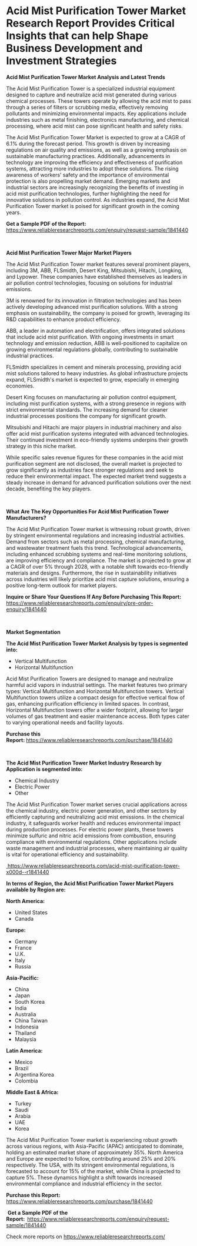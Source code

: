 <p><h1>Acid Mist Purification Tower Market Research Report Provides Critical Insights that can help Shape Business Development and Investment Strategies</h1></p><p><strong>Acid Mist Purification Tower Market Analysis and Latest Trends</strong></p>
<p><p>The Acid Mist Purification Tower is a specialized industrial equipment designed to capture and neutralize acid mist generated during various chemical processes. These towers operate by allowing the acid mist to pass through a series of filters or scrubbing media, effectively removing pollutants and minimizing environmental impacts. Key applications include industries such as metal finishing, electronics manufacturing, and chemical processing, where acid mist can pose significant health and safety risks.</p><p>The Acid Mist Purification Tower Market is expected to grow at a CAGR of 6.1% during the forecast period. This growth is driven by increasing regulations on air quality and emissions, as well as a growing emphasis on sustainable manufacturing practices. Additionally, advancements in technology are improving the efficiency and effectiveness of purification systems, attracting more industries to adopt these solutions. The rising awareness of workers’ safety and the importance of environmental protection is also propelling market demand. Emerging markets and industrial sectors are increasingly recognizing the benefits of investing in acid mist purification technologies, further highlighting the need for innovative solutions in pollution control. As industries expand, the Acid Mist Purification Tower market is poised for significant growth in the coming years.</p></p>
<p><strong>Get a Sample PDF of the Report:&nbsp;</strong> <a href="https://www.reliableresearchreports.com/enquiry/request-sample/1841440?utm_campaign=2788&utm_medium=2&utm_source=Github&utm_content=ia&utm_term=12042025&utm_id=acid-mist-purification-tower">https://www.reliableresearchreports.com/enquiry/request-sample/1841440</a></p>
<p>&nbsp;</p>
<p><strong>Acid Mist Purification Tower Major Market Players</strong></p>
<p><p>The Acid Mist Purification Tower market features several prominent players, including 3M, ABB, FLSmidth, Desert King, Mitsubishi, Hitachi, Longking, and Lypower. These companies have established themselves as leaders in air pollution control technologies, focusing on solutions for industrial emissions.</p><p>3M is renowned for its innovation in filtration technologies and has been actively developing advanced mist purification solutions. With a strong emphasis on sustainability, the company is poised for growth, leveraging its R&D capabilities to enhance product efficiency.</p><p>ABB, a leader in automation and electrification, offers integrated solutions that include acid mist purification. With ongoing investments in smart technology and emission reduction, ABB is well-positioned to capitalize on growing environmental regulations globally, contributing to sustainable industrial practices.</p><p>FLSmidth specializes in cement and minerals processing, providing acid mist solutions tailored to heavy industries. As global infrastructure projects expand, FLSmidth's market is expected to grow, especially in emerging economies.</p><p>Desert King focuses on manufacturing air pollution control equipment, including mist purification systems, with a strong presence in regions with strict environmental standards. The increasing demand for cleaner industrial processes positions the company for significant growth.</p><p>Mitsubishi and Hitachi are major players in industrial machinery and also offer acid mist purification systems integrated with advanced technologies. Their continued investment in eco-friendly systems underpins their growth strategy in this niche market.</p><p>While specific sales revenue figures for these companies in the acid mist purification segment are not disclosed, the overall market is projected to grow significantly as industries face stronger regulations and seek to reduce their environmental impact. The expected market trend suggests a steady increase in demand for advanced purification solutions over the next decade, benefiting the key players.</p></p>
<p>&nbsp;</p>
<p><strong>What Are The Key Opportunities For Acid Mist Purification Tower Manufacturers?</strong></p>
<p><p>The Acid Mist Purification Tower market is witnessing robust growth, driven by stringent environmental regulations and increasing industrial activities. Demand from sectors such as metal processing, chemical manufacturing, and wastewater treatment fuels this trend. Technological advancements, including enhanced scrubbing systems and real-time monitoring solutions, are improving efficiency and compliance. The market is projected to grow at a CAGR of over 5% through 2028, with a notable shift towards eco-friendly materials and designs. Furthermore, the rise in sustainability initiatives across industries will likely prioritize acid mist capture solutions, ensuring a positive long-term outlook for market players.</p></p>
<p><strong>Inquire or Share Your Questions If Any Before Purchasing This Report:</strong> <a href="https://www.reliableresearchreports.com/enquiry/pre-order-enquiry/1841440?utm_campaign=2788&utm_medium=2&utm_source=Github&utm_content=ia&utm_term=12042025&utm_id=acid-mist-purification-tower">https://www.reliableresearchreports.com/enquiry/pre-order-enquiry/1841440</a></p>
<p>&nbsp;</p>
<p><strong>Market Segmentation</strong></p>
<p><strong>The Acid Mist Purification Tower Market Analysis by types is segmented into:</strong></p>
<p><ul><li>Vertical Multifunction</li><li>Horizontal Multifunction</li></ul></p>
<p><p>Acid Mist Purification Towers are designed to manage and neutralize harmful acid vapors in industrial settings. The market features two primary types: Vertical Multifunction and Horizontal Multifunction towers. Vertical Multifunction towers utilize a compact design for effective vertical flow of gas, enhancing purification efficiency in limited spaces. In contrast, Horizontal Multifunction towers offer a wider footprint, allowing for larger volumes of gas treatment and easier maintenance access. Both types cater to varying operational needs and facility layouts.</p></p>
<p><strong>Purchase this Report:&nbsp;</strong><a href="https://www.reliableresearchreports.com/purchase/1841440?utm_campaign=2788&utm_medium=2&utm_source=Github&utm_content=ia&utm_term=12042025&utm_id=acid-mist-purification-tower">https://www.reliableresearchreports.com/purchase/1841440</a></p>
<p>&nbsp;</p>
<p><strong>The Acid Mist Purification Tower Market Industry Research by Application is segmented into:</strong></p>
<p><ul><li>Chemical Industry</li><li>Electric Power</li><li>Other</li></ul></p>
<p><p>The Acid Mist Purification Tower market serves crucial applications across the chemical industry, electric power generation, and other sectors by efficiently capturing and neutralizing acid mist emissions. In the chemical industry, it safeguards worker health and reduces environmental impact during production processes. For electric power plants, these towers minimize sulfuric and nitric acid emissions from combustion, ensuring compliance with environmental regulations. Other applications include waste management and industrial processes, where maintaining air quality is vital for operational efficiency and sustainability.</p></p>
<p><a href="https://www.reliableresearchreports.com/acid-mist-purification-tower-x000d--r1841440?utm_campaign=2788&utm_medium=2&utm_source=Github&utm_content=ia&utm_term=12042025&utm_id=acid-mist-purification-tower">&nbsp;https://www.reliableresearchreports.com/acid-mist-purification-tower-x000d--r1841440</a></p>
<p><strong>In terms of Region, the Acid Mist Purification Tower Market Players available by Region are:</strong></p>
<p>
    <p> <strong> North America: </strong>
        <ul>
            <li>United States</li>
            <li>Canada</li>
        </ul>
        </p> 
    <p> <strong> Europe: </strong>
        <ul>
            <li>Germany</li>
            <li>France</li>
            <li>U.K.</li>
            <li>Italy</li>
            <li>Russia</li>
        </ul>
        </p> 
    <p> <strong> Asia-Pacific: </strong>
        <ul>
            <li>China</li>
            <li>Japan</li>
            <li>South Korea</li>
            <li>India</li>
            <li>Australia</li>
            <li>China Taiwan</li>
            <li>Indonesia</li>
            <li>Thailand</li>
            <li>Malaysia</li>
        </ul>
        </p> 
    <p> <strong> Latin America: </strong>
        <ul>
            <li>Mexico</li>
            <li>Brazil</li>
            <li>Argentina Korea</li>
            <li>Colombia</li>
        </ul>
        </p> 
    <p> <strong> Middle East & Africa: </strong>
        <ul>
            <li>Turkey</li>
            <li>Saudi</li>
            <li>Arabia</li>
            <li>UAE</li>
            <li>Korea</li>
        </ul>
    </p>
    </p>
<p><p>The Acid Mist Purification Tower market is experiencing robust growth across various regions, with Asia-Pacific (APAC) anticipated to dominate, holding an estimated market share of approximately 35%. North America and Europe are expected to follow, contributing around 25% and 20% respectively. The USA, with its stringent environmental regulations, is forecasted to account for 15% of the market, while China is projected to capture 5%. These dynamics highlight a shift towards increased environmental compliance and industrial efficiency in the sector.</p></p>
<p><strong>Purchase this Report: </strong><a href="https://www.reliableresearchreports.com/purchase/1841440?utm_campaign=2788&utm_medium=2&utm_source=Github&utm_content=ia&utm_term=12042025&utm_id=acid-mist-purification-tower">https://www.reliableresearchreports.com/purchase/1841440</a></p>
<p>&nbsp;<strong>Get a Sample PDF of the Report:&nbsp;&nbsp;</strong><a href="https://www.reliableresearchreports.com/enquiry/request-sample/1841440?utm_campaign=2788&utm_medium=2&utm_source=Github&utm_content=ia&utm_term=12042025&utm_id=acid-mist-purification-tower">https://www.reliableresearchreports.com/enquiry/request-sample/1841440</a></p>
<p><strong></strong></p>
<p>Check more reports on <a href="https://www.reliableresearchreports.com/?utm_campaign=2788&utm_medium=2&utm_source=Github&utm_content=ia&utm_term=12042025&utm_id=acid-mist-purification-tower">https://www.reliableresearchreports.com/</a></p>